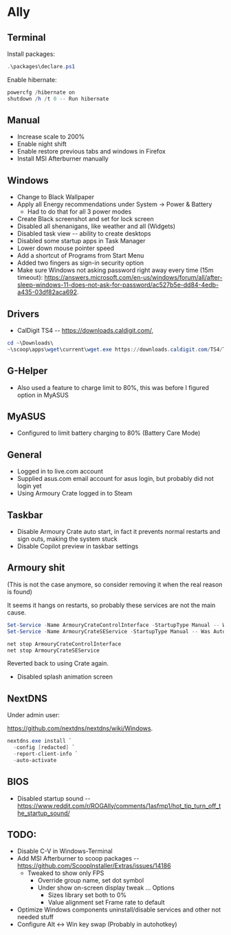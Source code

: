 # Ally

## Terminal

Install packages:

```powershell
.\packages\declare.ps1
```

Enable hibernate:

```powershell
powercfg /hibernate on
shutdown /h /t 0 -- Run hibernate
```

## Manual

* Increase scale to 200%
* Enable night shift
* Enable restore previous tabs and windows in Firefox
* Install MSI Afterburner manually

## Windows

* Change to Black Wallpaper
* Apply all Energy recommendations under System -> Power & Battery
  * Had to do that for all 3 power modes
* Create Black screenshot and set for lock screen
* Disabled all shenanigans, like weather and all (Widgets)
* Disabled task view -- ability to create desktops
* Disabled some startup apps in Task Manager
* Lower down mouse pointer speed
* Add a shortcut of Programs from Start Menu
* Added two fingers as sign-in security option
* Make sure Windows not asking password right away every time (15m timeout):
  https://answers.microsoft.com/en-us/windows/forum/all/after-sleep-windows-11-does-not-ask-for-password/ac527b5e-dd84-4edb-a435-03df82aca692.

## Drivers

* CalDigit TS4 -- https://downloads.caldigit.com/,

```powershell
cd ~\Downloads\
~\scoop\apps\wget\current\wget.exe https://downloads.caldigit.com/TS4/TS4-Windows-Ethernet-Driver.zip
```

## G-Helper

* Also used a feature to charge limit to 80%, this was before I figured option in MyASUS

## MyASUS

* Configured to limit battery charging to 80% (Battery Care Mode)

## General

* Logged in to live.com account
* Supplied asus.com email account for asus login, but probably did not login yet
* Using Armoury Crate logged in to Steam

## Taskbar 

* Disable Armoury Crate auto start, in fact it prevents normal restarts and
  sign outs, making the system stuck
* Disable Copilot preview in taskbar settings


## Armoury shit

(This is not the case anymore, so consider removing it when the real reason is found)

It seems it hangs on restarts, so probably these services are not the main cause.

```powershell
Set-Service -Name ArmouryCrateControlInterface -StartupType Manual -- Was Automatic
Set-Service -Name ArmouryCrateSEService -StartupType Manual -- Was Automatic and Running

net stop ArmouryCrateControlInterface
net stop ArmouryCrateSEService
```

Reverted back to using Crate again. 

* Disabled splash animation screen

## NextDNS

Under admin user:

https://github.com/nextdns/nextdns/wiki/Windows.

```powershell
nextdns.exe install `
  -config [redacted] `
  -report-client-info `
  -auto-activate
```

## BIOS

* Disabled startup sound -- https://www.reddit.com/r/ROGAlly/comments/1asfmp1/hot_tip_turn_off_the_startup_sound/

## TODO:

* Disable C-V in Windows-Terminal
* Add MSI Afterburner to scoop packages -- https://github.com/ScoopInstaller/Extras/issues/14186
   * Tweaked to show only FPS
      * Override group name, set dot symbol
      * Under show on-screen display tweak ... Options
        * Sizes library set both to 0%
        * Value alignment set Frame rate to default
* Optimize Windows components uninstall/disable services and other not needed stuff
* Configure Alt <-> Win key swap (Probably in autohotkey)
